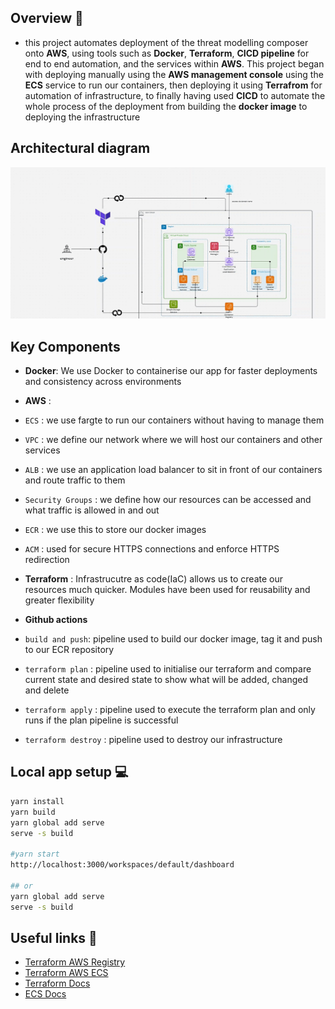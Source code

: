## Overview 📝

- this project automates deployment of the threat modelling composer onto **AWS**, using tools such as **Docker**, **Terraform**, **CICD pipeline** for end to end automation, and the services within **AWS**. This project began with deploying manually using the **AWS management console** using the **ECS** service to run our containers, then deploying it using **Terrafrom** for automation of infrastructure, to finally having used **CICD** to automate the whole process of the deployment from building the **docker image** to deploying the infrastructure


## Architectural diagram


![architectural diagram](/images/architecture.gif)

## Key Components

- **Docker**: We use Docker to containerise our app for faster deployments and consistency across environments

- **AWS** :
- ``ECS`` : we use fargte to run our containers without having to manage them
- ``VPC`` : we define our network where we will host our containers and other services
- ``ALB`` : we use an application load balancer to sit in front of our containers and route traffic to them
- ``Security Groups`` : we define how our resources can be accessed and what traffic is allowed in and out
- ``ECR`` : we use this to store our docker images
- ``ACM`` : used for secure HTTPS connections and enforce HTTPS redirection

- **Terraform** : Infrastrucutre as code(IaC) allows us to create our resources much quicker. Modules have been used for reusability and greater flexibility

- **Github actions**
- ``build and push``: pipeline used to build our docker image, tag it and push to our ECR repository
- ``terraform plan`` : pipeline used to initialise our terraform and compare current state and desired state to show what will be added, changed and delete
- ``terraform apply`` : pipeline used to execute the terraform plan and only runs if the plan pipeline is successful
- ``terraform destroy`` : pipeline used to destroy our infrastructure 

## Local app setup 💻

```bash
yarn install
yarn build
yarn global add serve
serve -s build

#yarn start
http://localhost:3000/workspaces/default/dashboard

## or
yarn global add serve
serve -s build
```

## Useful links 🔗

- [Terraform AWS Registry](https://registry.terraform.io/providers/hashicorp/aws/latest/docs)
- [Terraform AWS ECS](https://registry.terraform.io/providers/hashicorp/aws/latest/docs/resources/ecs_cluster)
- [Terraform Docs](https://www.terraform.io/docs/index.html)
- [ECS Docs](https://docs.aws.amazon.com/ecs/latest/userguide/what-is-ecs.html)
